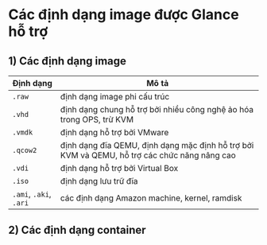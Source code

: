 # Các định dạng image được Glance hỗ trợ
## **1) Các định dạng image**

| Định dạng | Mô tả |
|-----------|-------|
| `.raw` | định dạng image phi cấu trúc |
| `.vhd` | định dạng chung hỗ trợ bởi nhiều công nghệ ảo hóa trong OPS, trừ KVM |
| `.vmdk` | định dạng hỗ trợ bởi VMware |
| `.qcow2` | định dạng đĩa QEMU, định dạng mặc định hỗ trợ bởi KVM và QEMU, hỗ trợ các chức năng nâng cao |
| `.vdi` | định dạng hỗ trợ bởi Virtual Box |
| `.iso` | định dạng lưu trữ đĩa |
| `.ami`, `.aki`, `.ari` | các định dạng Amazon machine, kernel, ramdisk |

## **2) Các định dạng container**